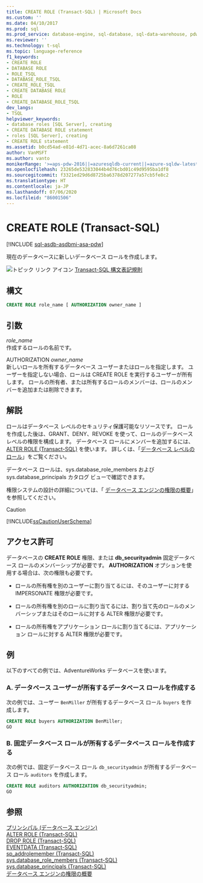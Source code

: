 ```yaml
---
title: CREATE ROLE (Transact-SQL) | Microsoft Docs
ms.custom: ''
ms.date: 04/10/2017
ms.prod: sql
ms.prod_service: database-engine, sql-database, sql-data-warehouse, pdw
ms.reviewer: ''
ms.technology: t-sql
ms.topic: language-reference
f1_keywords:
- CREATE ROLE
- DATABASE ROLE
- ROLE_TSQL
- DATABASE_ROLE_TSQL
- CREATE_ROLE_TSQL
- CREATE DATABASE ROLE
- ROLE
- CREATE_DATABASE_ROLE_TSQL
dev_langs:
- TSQL
helpviewer_keywords:
- database roles [SQL Server], creating
- CREATE DATABASE ROLE statement
- roles [SQL Server], creating
- CREATE ROLE statement
ms.assetid: b0cd54ad-e81d-4d71-acec-8a6d7261ca08
author: VanMSFT
ms.author: vanto
monikerRange: '>=aps-pdw-2016||=azuresqldb-current||=azure-sqldw-latest||>=sql-server-2016||=sqlallproducts-allversions||>=sql-server-linux-2017||=azuresqldb-mi-current'
ms.openlocfilehash: 23265de532833044b4d76cbd01c49d9595ba1df8
ms.sourcegitcommit: f3321ed29d6d8725ba6378d207277a57cb5fe8c2
ms.translationtype: HT
ms.contentlocale: ja-JP
ms.lasthandoff: 07/06/2020
ms.locfileid: "86001506"
---
```

# <a name="create-role-transact-sql"></a>CREATE ROLE (Transact-SQL)
[!INCLUDE [sql-asdb-asdbmi-asa-pdw](../../includes/applies-to-version/sql-asdb-asdbmi-asa-pdw.md)]

  現在のデータベースに新しいデータベース ロールを作成します。  
  
 ![トピック リンク アイコン](../../database-engine/configure-windows/media/topic-link.gif "トピック リンク アイコン") [Transact-SQL 構文表記規則](../../t-sql/language-elements/transact-sql-syntax-conventions-transact-sql.md)  
  
## <a name="syntax"></a>構文  
  
```sql  
CREATE ROLE role_name [ AUTHORIZATION owner_name ]  
```  
  
## <a name="arguments"></a>引数  
 *role_name*  
 作成するロールの名前です。  
  
 AUTHORIZATION *owner_name*  
 新しいロールを所有するデータベース ユーザーまたはロールを指定します。 ユーザーを指定しない場合、ロールは CREATE ROLE を実行するユーザーが所有します。 ロールの所有者、または所有するロールのメンバーは、ロールのメンバーを追加または削除できます。
  
## <a name="remarks"></a>解説  
 ロールはデータベース レベルのセキュリティ保護可能なリソースです。 ロールを作成した後は、GRANT、DENY、REVOKE を使って、ロールのデータベース レベルの権限を構成します。 データベース ロールにメンバーを追加するには、[ALTER ROLE &#40;Transact-SQL&#41;](../../t-sql/statements/alter-role-transact-sql.md) を使います。 詳しくは、「[データベース レベルのロール](../../relational-databases/security/authentication-access/database-level-roles.md)」をご覧ください。  
  
 データベース ロールは、sys.database_role_members および sys.database_principals カタログ ビューで確認できます。  
  
 権限システムの設計の詳細については、「 [データベース エンジンの権限の概要](../../relational-databases/security/authentication-access/getting-started-with-database-engine-permissions.md)」を参照してください。  
  
> [!CAUTION]  
>  [!INCLUDE[ssCautionUserSchema](../../includes/sscautionuserschema-md.md)]  
  
## <a name="permissions"></a>アクセス許可  
 データベースの **CREATE ROLE** 権限、または **db_securityadmin** 固定データベース ロールのメンバーシップが必要です。 **AUTHORIZATION** オプションを使用する場合は、次の権限も必要です。  
  
-   ロールの所有権を別のユーザーに割り当てるには、そのユーザーに対する IMPERSONATE 権限が必要です。  
  
-   ロールの所有権を別のロールに割り当てるには、割り当て先のロールのメンバーシップまたはそのロールに対する ALTER 権限が必要です。  
  
-   ロールの所有権をアプリケーション ロールに割り当てるには、アプリケーション ロールに対する ALTER 権限が必要です。  
  
## <a name="examples"></a>例  
以下のすべての例では、AdventureWorks データベースを使います。   

### <a name="a-creating-a-database-role-that-is-owned-by-a-database-user"></a>A. データベース ユーザーが所有するデータベース ロールを作成する  
 次の例では、ユーザー `BenMiller` が所有するデータベース ロール `buyers` を作成します。  
  
```sql  
CREATE ROLE buyers AUTHORIZATION BenMiller;  
GO  
```  
  
### <a name="b-creating-a-database-role-that-is-owned-by-a-fixed-database-role"></a>B. 固定データベース ロールが所有するデータベース ロールを作成する  
 次の例では、固定データベース ロール `db_securityadmin` が所有するデータベース ロール `auditors` を作成します。  
  
```sql  
CREATE ROLE auditors AUTHORIZATION db_securityadmin;  
GO  
```  
  
## <a name="see-also"></a>参照  
 [プリンシパル &#40;データベース エンジン&#41;](../../relational-databases/security/authentication-access/principals-database-engine.md)   
 [ALTER ROLE &#40;Transact-SQL&#41;](../../t-sql/statements/alter-role-transact-sql.md)   
 [DROP ROLE &#40;Transact-SQL&#41;](../../t-sql/statements/drop-role-transact-sql.md)   
 [EVENTDATA &#40;Transact-SQL&#41;](../../t-sql/functions/eventdata-transact-sql.md)   
 [sp_addrolemember &#40;Transact-SQL&#41;](../../relational-databases/system-stored-procedures/sp-addrolemember-transact-sql.md)   
 [sys.database_role_members &#40;Transact-SQL&#41;](../../relational-databases/system-catalog-views/sys-database-role-members-transact-sql.md)   
 [sys.database_principals &#40;Transact-SQL&#41;](../../relational-databases/system-catalog-views/sys-database-principals-transact-sql.md)   
 [データベース エンジンの権限の概要](../../relational-databases/security/authentication-access/getting-started-with-database-engine-permissions.md)  
  
  


